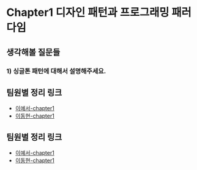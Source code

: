# Chapter1 디자인 패턴과 프로그래밍 패러다임

## 생각해볼 질문들

### 1) 싱글톤 패턴에 대해서 설명해주세요.

## 팀원별 정리 링크

- [이예서-chapter1](이예서/cs-note/chapter1.md)
- [이동현-chapter1](이동현/cs-note/chapter1.md)

<!-- TEAM_LINKS_START -->
## 팀원별 정리 링크
- [이예서-chapter1](이예서/cs-note/chapter1.md)
- [이동현-chapter1](이동현/cs-note/chapter1.md)
<!-- TEAM_LINKS_END -->
